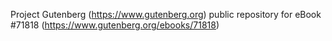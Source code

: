Project Gutenberg (https://www.gutenberg.org) public repository
for eBook #71818 (https://www.gutenberg.org/ebooks/71818)
